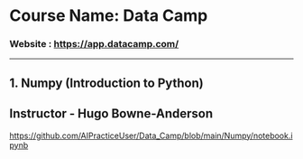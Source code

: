 # Course Name: Data Camp
### Website : https://app.datacamp.com/

-------------------------------------------------------------------------------------------------------------------------------------
## 1. Numpy (Introduction to Python)
## Instructor - Hugo Bowne-Anderson
https://github.com/AIPracticeUser/Data_Camp/blob/main/Numpy/notebook.ipynb


